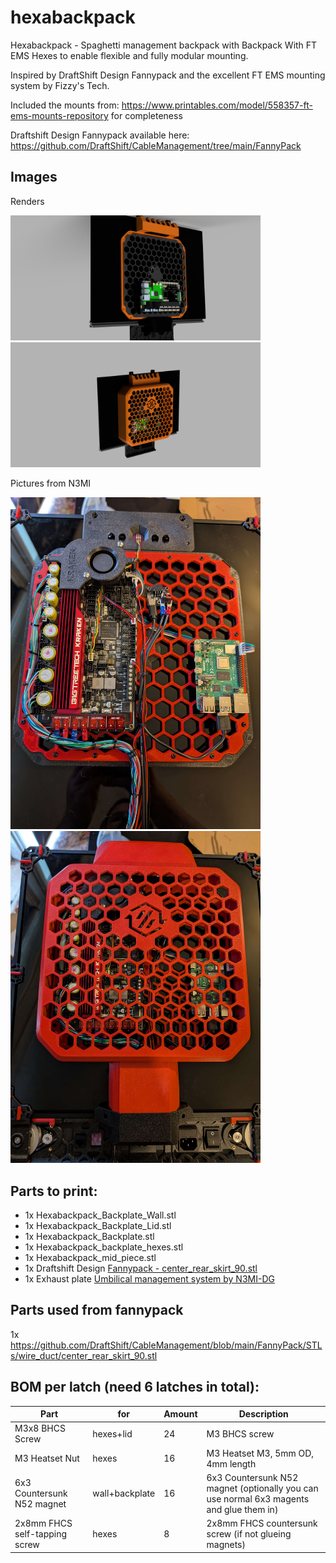 # hexabackpack
Hexabackpack - Spaghetti management backpack with Backpack With FT EMS Hexes to enable flexible and fully modular mounting.


Inspired by DraftShift Design Fannypack and the excellent FT EMS mounting system by Fizzy's Tech.

Included the mounts from: https://www.printables.com/model/558357-ft-ems-mounts-repository for completeness

Draftshift Design Fannypack available here: https://github.com/DraftShift/CableManagement/tree/main/FannyPack

## Images
Renders  

<img src="./images/hexabackpack_render_2.png" width="400"/>
<img src="./images/hexabackpack_render_1.PNG" width="400"/>

Pictures from N3MI  

<img src="./images/hexabackpack_n3mi_pic1.jpg" width="400"/>
<img src="./images/hexabackpack_n3mi_pic2.jpg" width="400"/>


## Parts to print:
- 1x Hexabackpack_Backplate_Wall.stl
- 1x Hexabackpack_Backplate_Lid.stl
- 1x Hexabackpack_Backplate.stl
- 1x Hexabackpack_backplate_hexes.stl
- 1x Hexabackpack_mid_piece.stl
- 1x Draftshift Design [ Fannypack - center_rear_skirt_90.stl](https://github.com/DraftShift/CableManagement/blob/main/FannyPack/STLs/wire_duct/center_rear_skirt_90.stl)
- 1x Exhaust plate [Umbilical management system by N3MI-DG ](https://github.com/DraftShift/CableManagement/tree/main/UserMods/N3MI-DG)

## Parts used from fannypack
1x https://github.com/DraftShift/CableManagement/blob/main/FannyPack/STLs/wire_duct/center_rear_skirt_90.stl


## BOM per latch (need 6 latches in total):
| Part                        | for       | Amount    | Description|
|-----------------------------|-----------|-----------|-|
| M3x8 BHCS Screw             | hexes+lid     | 24         | M3 BHCS screw |
| M3 Heatset Nut              | hexes     | 16         | M3 Heatset M3, 5mm OD, 4mm length |
| 6x3 Countersunk N52 magnet   | wall+backplate | 16         | 6x3 Countersunk N52 magnet (optionally you can use normal 6x3 magents and glue them in) |
| 2x8mm FHCS self-tapping screw | hexes     | 8         | 2x8mm FHCS countersunk screw (if not glueing magnets) |